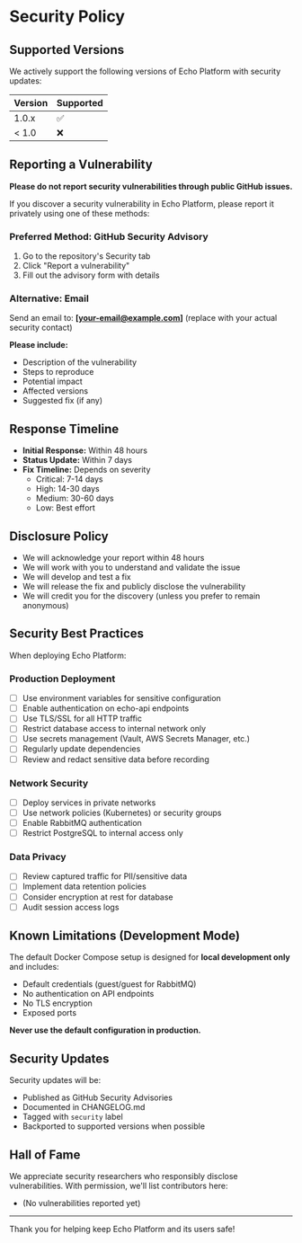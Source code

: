 # Security Policy

## Supported Versions

We actively support the following versions of Echo Platform with security updates:

| Version | Supported          |
| ------- | ------------------ |
| 1.0.x   | :white_check_mark: |
| < 1.0   | :x:                |

## Reporting a Vulnerability

**Please do not report security vulnerabilities through public GitHub issues.**

If you discover a security vulnerability in Echo Platform, please report it privately using one of these methods:

### Preferred Method: GitHub Security Advisory
1. Go to the repository's Security tab
2. Click "Report a vulnerability"
3. Fill out the advisory form with details

### Alternative: Email
Send an email to: **[your-email@example.com]** (replace with your actual security contact)

**Please include:**
- Description of the vulnerability
- Steps to reproduce
- Potential impact
- Affected versions
- Suggested fix (if any)

## Response Timeline

- **Initial Response:** Within 48 hours
- **Status Update:** Within 7 days
- **Fix Timeline:** Depends on severity
  - Critical: 7-14 days
  - High: 14-30 days
  - Medium: 30-60 days
  - Low: Best effort

## Disclosure Policy

- We will acknowledge your report within 48 hours
- We will work with you to understand and validate the issue
- We will develop and test a fix
- We will release the fix and publicly disclose the vulnerability
- We will credit you for the discovery (unless you prefer to remain anonymous)

## Security Best Practices

When deploying Echo Platform:

### Production Deployment
- [ ] Use environment variables for sensitive configuration
- [ ] Enable authentication on echo-api endpoints
- [ ] Use TLS/SSL for all HTTP traffic
- [ ] Restrict database access to internal network only
- [ ] Use secrets management (Vault, AWS Secrets Manager, etc.)
- [ ] Regularly update dependencies
- [ ] Review and redact sensitive data before recording

### Network Security
- [ ] Deploy services in private networks
- [ ] Use network policies (Kubernetes) or security groups
- [ ] Enable RabbitMQ authentication
- [ ] Restrict PostgreSQL to internal access only

### Data Privacy
- [ ] Review captured traffic for PII/sensitive data
- [ ] Implement data retention policies
- [ ] Consider encryption at rest for database
- [ ] Audit session access logs

## Known Limitations (Development Mode)

The default Docker Compose setup is designed for **local development only** and includes:
- Default credentials (guest/guest for RabbitMQ)
- No authentication on API endpoints
- No TLS encryption
- Exposed ports

**Never use the default configuration in production.**

## Security Updates

Security updates will be:
- Published as GitHub Security Advisories
- Documented in CHANGELOG.md
- Tagged with `security` label
- Backported to supported versions when possible

## Hall of Fame

We appreciate security researchers who responsibly disclose vulnerabilities. With permission, we'll list contributors here:

- (No vulnerabilities reported yet)

---

Thank you for helping keep Echo Platform and its users safe!